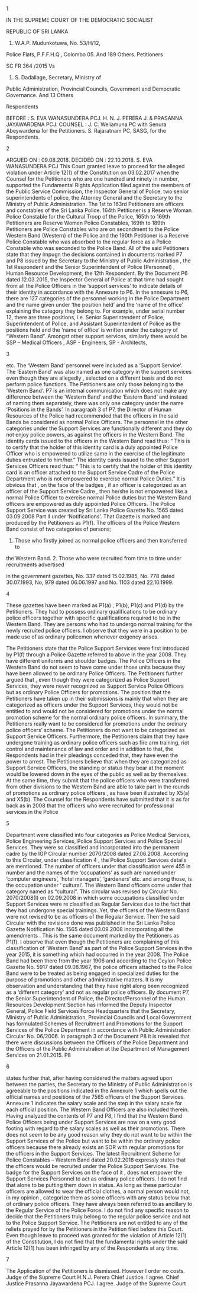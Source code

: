1

IN THE SUPREME COURT OF THE DEMOCRATIC SOCIALIST

REPUBLIC OF SRI LANKA

1. W.A.P. Mudunkotuwa, No. 53/H/12,

Police Flats, P.F.F.H.Q., Colombo 05. And 189 Others. Petitioners

SC FR 364 /2015 Vs

1. S. Dadallage, Secretary, Ministry of

Public Administration, Provincial Councils, Government and Democratic Governance. And 13 Others

Respondents

BEFORE : S. EVA WANASUNDERA PCJ. H. N. J. PERERA J. & PRASANNA JAYAWARDENA PCJ. COUNSEL : J. C. Weliamuna PC with Senura Abeywardena for the Petitioners. S. Rajaratnam PC, SASG, for the Respondents.

2

ARGUED ON : 09.08.2018. DECIDED ON : 22.10.2018. S. EVA WANASUNDERA PCJ This Court granted leave to proceed for the alleged violation under Article 12(1) of the Constitution on 03.02.2017 when the Counsel for the Petitioners who are one hundred and ninety in number, supported the Fundamental Rights Application filed against the members of the Public Service Commission, the Inspector General of Police, two senior superintendents of police, the Attorney General and the Secretary to the Ministry of Public Administration. The 1st to 163rd Petitioners are officers and constables of the Sri Lanka Police. 164th Petitioner is a Reserve Woman Police Constable for the Cultural Troop of the Police, 165th to 169th Petitioners are Reserve Women Police Constables, 169th to 189th Petitioners are Police Constables who are on secondment to the Police Western Band (Western) of the Police and the 190th Petitioner is a Reserve Police Constable who was absorbed to the regular force as a Police Constable who was seconded to the Police Band. All of the said Petitioners state that they impugn the decisions contained in documents marked P7 and P8 issued by the Secretary to the Ministry of Public Administration , the 1st Respondent and the Senior Superintendent of Police (Personnel) , Human Resource Development, the 12th Respondent. By the Document P6 dated 12.03.2015, the Inspector General of Police at that time had sought from all the Police Officers in the ‘support services’ to indicate details of their identity in accordance with the Annexure to P6. In the annexure to P6, there are 127 categories of the personnel working in the Police Department and the name given under ‘the position held’ and the ‘name of the office’ explaining the category they belong to. For example, under serial number 12, there are three positions, i.e. Senior Superintendent of Police, Superintendent of Police, and Assistant Superintendent of Police as the positions held and the ‘name of office’ is written under the category of “Western Band”. Amongst other support services, similarly there would be SSP – Medical Officers , ASP - Engineers, SP - Architects,

3

etc. The ‘Western Band’ personnel were included as a ‘Support Service’. The ‘Eastern Band’ was also named as one category in the support services even though they are allegedly , selected on a different basis and do not perform police functions. The Petitioners are only those belonging to the ‘Western Band’. P7 is an internal communication which does not make any difference between the ‘Western Band’ and the ‘Eastern Band’ and instead of naming them separately, there was only one category under the name ‘Positions in the Bands’. In paragraph 3 of P7, the Director of Human Resources of the Police had recommended that the officers in the said Bands be considered as normal Police Officers. The personnel in the other categories under the Support Services are functionally different and they do not enjoy police powers, as against the officers in the Western Band. The identity cards issued to the officers in the Western Band read thus: “ This is to certify that the holder of this identity card is a duly appointed Police Officer who is empowered to utilize same in the exercise of the legitimate duties entrusted to him/her.” The identity cards issued to the other Support Services Officers read thus: “ This is to certify that the holder of this identity card is an officer attached to the Support Service Cadre of the Police Department who is not empowered to exercise normal Police Duties.” It is obvious that , on the face of the badges , if an officer is categorized as an officer of the Support Service Cadre , then he/she is not empowered like a normal Police Officer to exercise normal Police duties but the Western Band officers are empowered as duly appointed Police Officers. The Police Support Service was created by Sri Lanka Police Gazette No. 1565 dated 03.09.2008 Part II under ‘Notifications’. That Gazette is marked and produced by the Petitioners as P1(f). The officers of the Police Western Band consist of two categories of persons;

1. Those who firstly joined as normal police officers and then transferred to

the Western Band. 2. Those who were recruited from time to time under recruitments advertised

in the government gazettes, No. 337 dated 15.02.1985, No. 778 dated 30.07.1993, No, 979 dated 06.06.1997 and No. 1103 dated 22.10.1999.

4

These gazettes have been marked as P1(a) , P1(b), P1(c) and P1(d) by the Petitioners. They had to possess ordinary qualifications to be ordinary police officers together with specific qualifications required to be in the Western Band. They are persons who had to undergo normal training for the newly recruited police officers. I observe that they were in a position to be made use of as ordinary policemen whenever exigency arises.

The Petitioners state that the Police Support Services were first introduced by P1(f) through a Police Gazette referred to above in the year 2008. They have different uniforms and shoulder badges. The Police Officers in the Western Band do not seem to have come under those units because they have been allowed to be ordinary Police Officers. The Petitioners further argued that , even though they were categorized as Police Support Services, they were never recognized as Support Service Police Officers but as ordinary Police Officers for promotions. The position that the Petitioners have taken up in their submissions is mainly that when they are categorized as officers under the Support Services, they would not be entitled to and would not be considered for promotions under the normal promotion scheme for the normal ordinary police officers. In summary, the Petitioners really want to be considered for promotions under the ordinary police officers’ scheme. The Petitioners do not want to be categorized as Support Service Officers. Furthermore, the Petitioners claim that they have undergone training as ordinary police officers such as fire arm training, riot control and maintenance of law and order and in addition to that, the Respondents had in their pleadings conceded that, they have even the power to arrest. The Petitioners believe that when they are categorized as Support Service Officers, the standing or status they bear at the moment would be lowered down in the eyes of the public as well as by themselves. At the same time, they submit that the police officers who were transferred from other divisions to the Western Band are able to take part in the rounds of promotions as ordinary police officers , as have been illustrated by X5(a) and X5(b). The Counsel for the Respondents have submitted that it is as far back as in 2008 that the officers who were recruited for professional services in the Police

5

Department were classified into four categories as Police Medical Services, Police Engineering Services, Police Support Services and Police Special Services. They were so classified and incorporated into the permanent cadre by the IGP Circular number 2070/2008 dated 27.06.2008. According to this Circular, under classification 4 , the Police Support Services details are mentioned. The number of officers under that classification were 455 in number and the names of the ‘occupations’ as such are named under ‘computer engineers’, ‘hotel managers’, ‘gardeners’ etc. and among those, is the occupation under ‘ cultural’. The Western Band officers come under that category named as “cultural”. This circular was revised by Circular No. 2070/2008(I) on 02.09.2008 in which some occupations classified under Support Services were re classified as Regular Services due to the fact that they had undergone special trainings. Yet, the officers of the Western Band were not revised to be as officers of the Regular Service. Then the said Circular with the revisions done was published in the Sri Lanka Police Gazette Notification No. 1565 dated 03.09.2008 incorporating all the amendments . This is the same document marked by the Petitioners as P1(f). I observe that even though the Petitioners are complaining of this classification of ‘Western Band’ as part of the Police Support Services in the year 2015, it is something which had occurred in the year 2008. The Police Band had been there from the year 1906 and according to the Ceylon Police Gazette No. 5917 dated 09.08.1967, the police officers attached to the Police Band were to be treated as being engaged in specialized duties for the purpose of promotions and other administrative matters. It is my observation and understanding that they have right along been recognized as a ‘different category’ and not as regular police officers. By document P7, the Senior Superintendent of Police, the Director/Personnel of the Human Resources Development Section has informed the Deputy Inspector General, Police Field Services Force Headquarters that the Secretary, Ministry of Public Administration, Provincial Councils and Local Government has formulated Schemes of Recruitment and Promotions for the Support Services of the Police Department in accordance with Public Administration Circular No. 06/2006. In paragraph 3 of the Document P8 it is revealed that there were discussions between the Officers of the Police Department and the Officers of the Public Administration at the Department of Management Services on 21.01.2015. P8

6

states further that, after having considered the matters agreed upon between the parties, the Secretary to the Ministry of Public Administration is agreeable to the positions indicated in the Annexure 1 which spells out the official names and positions of the 7565 officers of the Support Services. Annexure 1 indicates the salary scale and the step in the salary scale for each official position. The Western Band Officers are also included therein. Having analyzed the contents of P7 and P8, I find that the Western Band Police Officers being under Support Services are now on a very good footing with regard to the salary scales as well as their promotions. There does not seem to be any good reason why they do not want to be within the Support Services of the Police but want to be within the ordinary police officers because there already exists an SOR with regular promotions for the officers in the Support Services. The latest Recruitment Scheme for Police Constables – Western Band dated 20.02.2018 expressly states that the officers would be recruited under the Police Support Services. The badge for the Support Services on the face of it , does not empower the Support Services Personnel to act as ordinary police officers. I do not find that alone to be putting them down in status. As long as these particular officers are allowed to wear the official clothes, a normal person would not, in my opinion , categorize them as some officers with any status below that of ordinary police officers. They have always been referred to as ancillary to the Regular Service of the Police Force. I do not find any specific reason to decide that the Petitioners truly belong to the regular police service and not to the Police Support Service. The Petitioners are not entitled to any of the reliefs prayed for by the Petitioners in the Petition filed before this Court. Even though leave to proceed was granted for the violation of Article 12(1) of the Constitution, I do not find that the fundamental rights under the said Article 12(1) has been infringed by any of the Respondents at any time.

7

The Application of the Petitioners is dismissed. However I order no costs. Judge of the Supreme Court H.N.J. Perera Chief Justice. I agree. Chief Justice Prasanna Jayawardena PCJ. I agree. Judge of the Supreme Court